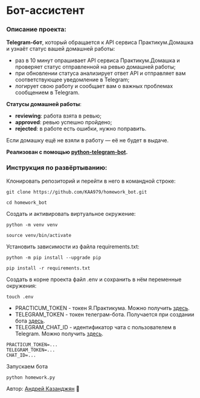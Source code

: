 # Бот-ассистент
### Описание проекта:
**Telegram-бот**, который обращается к API сервиса Практикум.Домашка и узнаёт статус вашей домашней работы:
- раз в 10 минут опрашивает API сервиса Практикум.Домашка и проверяет статус отправленной на ревью домашней работы;
- при обновлении статуса анализирует ответ API и отправляет вам соответствующее уведомление в Telegram;
- логирует свою работу и сообщает вам о важных проблемах сообщением в Telegram.

**Статусы домашней работы**:

- **reviewing**: работа взята в ревью;
- **approved**: ревью успешно пройдено;
- **rejected**: в работе есть ошибки, нужно поправить.

Если домашку ещё не взяли в работу — её не будет в выдаче.

**Реализован с помощью [python-telegram-bot](https://github.com/python-telegram-bot/python-telegram-bot).**
### Инструкция по развёртыванию:

Клонировать репозиторий и перейти в него в командной строке:

```
git clone https://github.com/KAA979/homework_bot.git
```
```
cd homework_bot
```

Cоздать и активировать виртуальное окружение:

```
python -m venv venv
```
```
source venv/bin/activate
```

Установить зависимости из файла requirements.txt:

```
python -m pip install --upgrade pip
```
```
pip install -r requirements.txt
```
Создать в корне проекта файл .env и сохранить в нём переменные окружения:
```
touch .env
```
- PRACTICUM_TOKEN - токен Я.Практикума. Можно получить [здесь](https://oauth.yandex.ru/authorize?response_type=token&client_id=1d0b9dd4d652455a9eb710d450ff456a).
- TELEGRAM_TOKEN - токен телеграм-бота. Получается при создании бота [здесь](https://t.me/BotFather).
- TELEGRAM_CHAT_ID - идентификатор чата с пользователем в Telegram. Можно получить [здесь](https://t.me/userinfobot).
```
PRACTICUM_TOKEN=...
TELEGRAM_TOKEN=...
CHAT_ID=...
```
Запускаем бота
```
python homework.py
```
Автор: [Андрей Казанджян](https://github.com/KAA979) &#128013;
